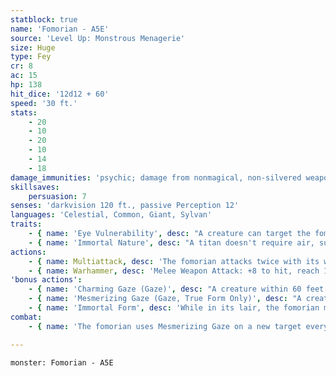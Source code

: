 ```yaml
---
statblock: true
name: 'Fomorian - A5E'
source: 'Level Up: Monstrous Menagerie'
size: Huge
type: Fey
cr: 8
ac: 15
hp: 138
hit_dice: '12d12 + 60'
speed: '30 ft.'
stats:
    - 20
    - 10
    - 20
    - 10
    - 14
    - 18
damage_immunities: 'psychic; damage from nonmagical, non-silvered weapons'
skillsaves:
    persuasion: 7
senses: 'darkvision 120 ft., passive Perception 12'
languages: 'Celestial, Common, Giant, Sylvan'
traits:
    - { name: 'Eye Vulnerability', desc: "A creature can target the fomorian's eye with an attack. This attack is made with disadvantage. If the attack hits and deals at least 10 damage, creatures affected by the fomorian's Charming and Mesmerizing Gaze are freed from those effects." }
    - { name: 'Immortal Nature', desc: "A titan doesn't require air, sustenance, or sleep." }
actions:
    - { name: Multiattack, desc: 'The fomorian attacks twice with its warhammer.' }
    - { name: Warhammer, desc: 'Melee Weapon Attack: +8 to hit, reach 10 ft., one target. Hit: 18 (3d8 + 5) bludgeoning damage.' }
'bonus actions':
    - { name: 'Charming Gaze (Gaze)', desc: "A creature within 60 feet makes a DC 15 Wisdom saving throw. On a failure, the creature is magically charmed by the fomorian. The creature repeats the saving throw every 24 hours and whenever it takes damage. On a successful saving throw or if the effect ends for it, the creature is immune to any fomorian's Charming Gaze for the next 24 hours." }
    - { name: 'Mesmerizing Gaze (Gaze, True Form Only)', desc: "A creature within 60 feet makes a DC 15 Wisdom saving throw. On a failure, the creature is magically restrained. The creature repeats the saving throw at the end of its next turn, ending the effect on itself on a success and becoming paralyzed on a failure. While the fomorian is not in line of sight, a paralyzed creature can repeat the saving throw at the end of each of its turns, ending the effect on a success. On a successful saving throw or if the effect ends for it, the creature is immune to any fomorian's Mesmerizing Gaze for 24 hours." }
    - { name: 'Immortal Form', desc: 'While in its lair, the fomorian magically changes into a specific Medium humanoid resembling a human or back to its true form. Apart from its size, its statistics are unchanged. The fomorian reverts to its true form when it dies, is incapacitated, or leaves its lair.' }
combat:
    - { name: 'The fomorian uses Mesmerizing Gaze on a new target every turn and then attacks with its warhammer, prioritizing non-paralyzed targets', desc: 'It uses Charming Gaze on creatures that have made their saving throws against Mesmerizing Gaze. Once all targets are paralyzed or charmed, the fomorian carries its prey to its lair. It flees if an attack hits its eye while it is bloodied.' }

---
```

```statblock
monster: Fomorian - A5E
```
